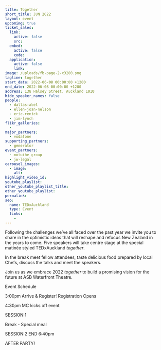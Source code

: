 ```yaml
---
title: Together
short_title: JUN 2022
layout: event
upcoming: true
ticket_sales:
  link:
    active: false
    src:
  embed:
    active: false
    code:
  application:
    active: false
    link:
image: /uploads/fb-page-2-x3200.png
tagline: together
start_date: 2022-06-08 00:00:00 +1200
end_date: 2022-06-08 00:00:00 +1200
address: 138 Halsey Street, Auckland 1010
hide_speaker_names: false
people:
  - dallas-abel
  - ellen-joan-nelson
  - eric-renick
  - jim-lynch
flikr_galleries:
  -
major_partners:
  - vodafone
supporting_partners:
  - generator
event_partners:
  - motuihe-group
  - jw-legal
carousel_images:
  - image:
    alt:
highlight_video_id:
youtube_playlist:
other_youtube_playlist_title:
other_youtube_playlist:
permalink:
seo:
  name: TEDxAuckland
  type: Event
  links:
    -
---
```


Following the challenges we’ve all faced over the past year we invite you to share in the optimistic ideas that will reshape and refocus New Zealand in the years to come. Five speakers will take centre stage at the special matinée styled TEDxAuckland *together*.

In the break meet fellow attendees, taste delicious food prepared by local Chefs, discuss the talks and meet the speakers.

Join us as we embrace 2022 *together* to build a promising vision for the future at ASB Waterfront Theatre.

Event Schedule

3:00pm Arrive & Register\! Registration Opens

4:30pm MC kicks off event

SESSION 1

Break - Special meal

SESSION 2 END 6:40pm

AFTER PARTY\!
